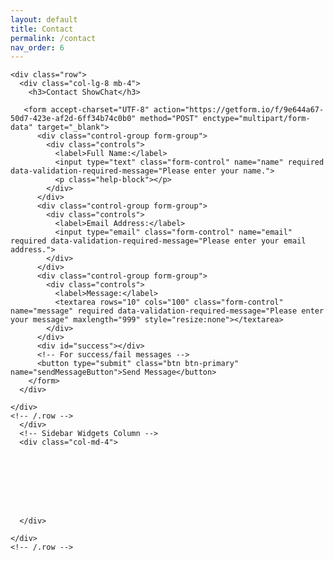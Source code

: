 ```yaml
---
layout: default
title: Contact
permalink: /contact
nav_order: 6
---
```

  <!-- Page Content -->
  <div class="container">
    <div class="row">
      <!-- Contact Entries Column -->
      <div class="col-md-8">

 <!-- Contact Form -->
    <div class="row">
      <div class="col-lg-8 mb-4">
        <h3>Contact ShowChat</h3>
        
       <form accept-charset="UTF-8" action="https://getform.io/f/9e644a67-50d7-423e-af2d-6ff34b74c0b0" method="POST" enctype="multipart/form-data" target="_blank">
          <div class="control-group form-group">
            <div class="controls">
              <label>Full Name:</label>
              <input type="text" class="form-control" name="name" required data-validation-required-message="Please enter your name.">
              <p class="help-block"></p>
            </div>
          </div>
          <div class="control-group form-group">
            <div class="controls">
              <label>Email Address:</label>
              <input type="email" class="form-control" name="email" required data-validation-required-message="Please enter your email address.">
            </div>
          </div>
          <div class="control-group form-group">
            <div class="controls">
              <label>Message:</label>
              <textarea rows="10" cols="100" class="form-control" name="message" required data-validation-required-message="Please enter your message" maxlength="999" style="resize:none"></textarea>
            </div>
          </div>
          <div id="success"></div>
          <!-- For success/fail messages -->
          <button type="submit" class="btn btn-primary" name="sendMessageButton">Send Message</button>
        </form>
      </div>

    </div>
    <!-- /.row -->
      </div>
      <!-- Sidebar Widgets Column -->
      <div class="col-md-4">

      
      
      


  

      </div>

    </div>
    <!-- /.row -->

  </div>
  <!-- /.container -->
